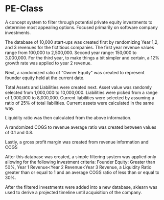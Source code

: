 # PE-Class
A concept system to filter through potential private equity investments to determine most appealing options. Focused primarily on software company investments.

The database of 10,000 start-ups was created first by randomizing Year 1,2, and 3 revenues for the fictitious companies. The first year revenue values range from 100,000 to 2,500,000. Second year range: 150,000 to 3,000,000. For the third year, to make things a bit simpler and certain, a 12% growth rate was applied to year 2 revenue.

Next, a randomized ratio of "Owner Equity" was created to represent founder equity held at the current date.

Total Assets and Liabilities were created next. Asset value was randomly selected from 1,000,000 to 10,000,000. Liabilities were picked from a range of 1,000,000 to 8,000,000. Current liabilities were selected by assuming a ratio of 25% of total liabilities. Current assets were calculated in the same way. 

Liquidity ratio was then calculated from the above information.

A randomized COGS to revenue average ratio was created between values of 0.1 and 0.8.

Lastly, a gross profit margin was created from revenue information and COGS


After this database was created, a simple filtering system was applied only allowing for the following investment criteria: Founder Equity: Greater than 50%, Year 1 Revenue<Year 2 Revenue<Year 3 Revenue, a Liquidity Ratio greater than or equal to 1 and an average COGS ratio of less than or equal to 30%.

After the filtered investments were added into a new database, sklearn was used to derive a projected timeline until acquisition of the company. 
